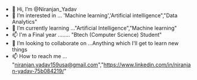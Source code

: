 - 👋 Hi, I’m @Niranjan_Yadav
- 👀 I’m interested in ... 'Machine learning','Artificial intelligence","Data Analytics"
- 🌱 I’m currently learning ..."Artificial Intelligence","Machine learning"
- 📫 I'm a Final year ........ "Btech (Computer Science) Student"
- 💞️ I’m looking to collaborate on ...Anything which I'll get to learn new things
- 📫 How to reach me ... "niranjan.yadav159usa@gmail.com","https://www.linkedin.com/in/niranjan-yadav-75b084219/"

<!---
Niranjanyadav159/Niranjanyadav159 is a ✨ special ✨ repository because its `README.md` (this file) appears on your GitHub profile.
You can click the Preview link to take a look at your changes.
--->
